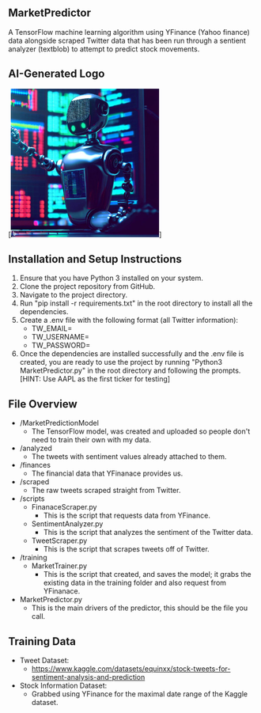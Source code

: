 ## MarketPredictor
A TensorFlow machine learning algorithm using YFinance (Yahoo finance) data alongside scraped Twitter data that has been run through a sentient analyzer (textblob) to attempt to predict stock movements.

## AI-Generated Logo
[<img src="https://github.com/sharoika/MarketPredictor/blob/85f43fefb32074d8b13eb722f46238ae54159dfc/logo.jpg" width="300">]

## Installation and Setup Instructions
1. Ensure that you have Python 3 installed on your system.
2. Clone the project repository from GitHub.
3. Navigate to the project directory.
4. Run "pip install -r requirements.txt" in the root directory to install all the dependencies.
5. Create a .env file with the following format (all Twitter information):
    - TW_EMAIL=
    - TW_USERNAME=
    - TW_PASSWORD=
7. Once the dependencies are installed successfully and the .env file is created, you are ready to use the project by running "Python3 MarketPredictor.py" in the root directory and following the prompts. [HINT: Use AAPL as the first ticker for testing]

## File Overview
- /MarketPredictionModel
    - The TensorFlow model, was created and uploaded so people don't need to train their own with my data.
- /analyzed
    - The tweets with sentiment values already attached to them. 
- /finances
    - The financial data that YFinanace provides us. 
- /scraped
    - The raw tweets scraped straight from Twitter. 
- /scripts
    - FinanaceScraper.py
        - This is the script that requests data from YFinance.
    - SentimentAnalyzer.py
        - This is the script that analyzes the sentiment of the Twitter data.
    - TweetScraper.py
        - This is the script that scrapes tweets off of Twitter.  
- /training
    - MarketTrainer.py
        - This is the script that created, and saves the model; it grabs the existing data in the training folder and also request from YFinanace.
- MarketPredictor.py
    - This is the main drivers of the predictor, this should be the file you call.  
      
## Training Data
- Tweet Dataset:
    - https://www.kaggle.com/datasets/equinxx/stock-tweets-for-sentiment-analysis-and-prediction
- Stock Information Dataset:
    - Grabbed using YFinance for the maximal date range of the Kaggle dataset. 
